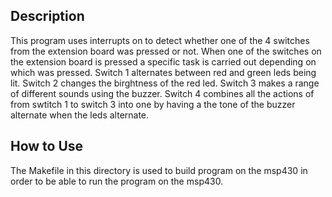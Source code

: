 ## Description

This program uses interrupts on to detect whether one of the 4 switches from
the extension board was pressed or not. When one of the switches on the
extension board is pressed a specific task is carried out depending on which
was pressed. Switch 1 alternates between red and green leds being lit. Switch
2 changes the birghtness of the red led. Switch 3 makes a range of different
sounds using the buzzer. Switch 4 combines all the actions of from swtitch 1
to switch 3 into one by having a the tone of the buzzer alternate when the
leds alternate.  

## How to Use 

The Makefile in this directory is used to build program on the msp430 in order
to be able to run the program on the msp430.
